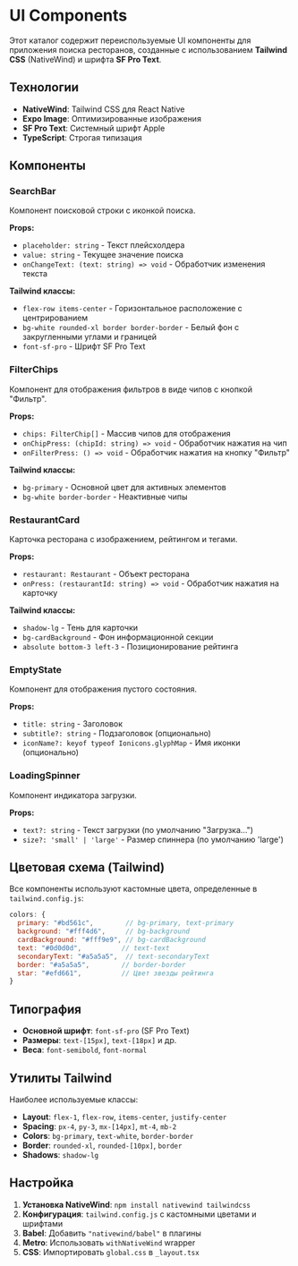 # UI Components

Этот каталог содержит переиспользуемые UI компоненты для приложения поиска ресторанов, созданные с использованием **Tailwind CSS** (NativeWind) и шрифта **SF Pro Text**.

## Технологии

- **NativeWind**: Tailwind CSS для React Native
- **Expo Image**: Оптимизированные изображения
- **SF Pro Text**: Системный шрифт Apple
- **TypeScript**: Строгая типизация

## Компоненты

### SearchBar

Компонент поисковой строки с иконкой поиска.

**Props:**

- `placeholder: string` - Текст плейсхолдера
- `value: string` - Текущее значение поиска
- `onChangeText: (text: string) => void` - Обработчик изменения текста

**Tailwind классы:**

- `flex-row items-center` - Горизонтальное расположение с центрированием
- `bg-white rounded-xl border border-border` - Белый фон с закругленными углами и границей
- `font-sf-pro` - Шрифт SF Pro Text

### FilterChips

Компонент для отображения фильтров в виде чипов с кнопкой "Фильтр".

**Props:**

- `chips: FilterChip[]` - Массив чипов для отображения
- `onChipPress: (chipId: string) => void` - Обработчик нажатия на чип
- `onFilterPress: () => void` - Обработчик нажатия на кнопку "Фильтр"

**Tailwind классы:**

- `bg-primary` - Основной цвет для активных элементов
- `bg-white border-border` - Неактивные чипы

### RestaurantCard

Карточка ресторана с изображением, рейтингом и тегами.

**Props:**

- `restaurant: Restaurant` - Объект ресторана
- `onPress: (restaurantId: string) => void` - Обработчик нажатия на карточку

**Tailwind классы:**

- `shadow-lg` - Тень для карточки
- `bg-cardBackground` - Фон информационной секции
- `absolute bottom-3 left-3` - Позиционирование рейтинга

### EmptyState

Компонент для отображения пустого состояния.

**Props:**

- `title: string` - Заголовок
- `subtitle?: string` - Подзаголовок (опционально)
- `iconName?: keyof typeof Ionicons.glyphMap` - Имя иконки (опционально)

### LoadingSpinner

Компонент индикатора загрузки.

**Props:**

- `text?: string` - Текст загрузки (по умолчанию "Загрузка...")
- `size?: 'small' | 'large'` - Размер спиннера (по умолчанию 'large')

## Цветовая схема (Tailwind)

Все компоненты используют кастомные цвета, определенные в `tailwind.config.js`:

```javascript
colors: {
  primary: "#bd561c",        // bg-primary, text-primary
  background: "#fff4d6",     // bg-background
  cardBackground: "#fff9e9", // bg-cardBackground
  text: "#0d0d0d",          // text-text
  secondaryText: "#a5a5a5",  // text-secondaryText
  border: "#a5a5a5",        // border-border
  star: "#efd661",          // Цвет звезды рейтинга
}
```

## Типография

- **Основной шрифт**: `font-sf-pro` (SF Pro Text)
- **Размеры**: `text-[15px]`, `text-[18px]` и др.
- **Веса**: `font-semibold`, `font-normal`

## Утилиты Tailwind

Наиболее используемые классы:

- **Layout**: `flex-1`, `flex-row`, `items-center`, `justify-center`
- **Spacing**: `px-4`, `py-3`, `mx-[14px]`, `mt-4`, `mb-2`
- **Colors**: `bg-primary`, `text-white`, `border-border`
- **Border**: `rounded-xl`, `rounded-[10px]`, `border`
- **Shadows**: `shadow-lg`

## Настройка

1. **Установка NativeWind**: `npm install nativewind tailwindcss`
2. **Конфигурация**: `tailwind.config.js` с кастомными цветами и шрифтами
3. **Babel**: Добавить `"nativewind/babel"` в плагины
4. **Metro**: Использовать `withNativeWind` wrapper
5. **CSS**: Импортировать `global.css` в `_layout.tsx`

